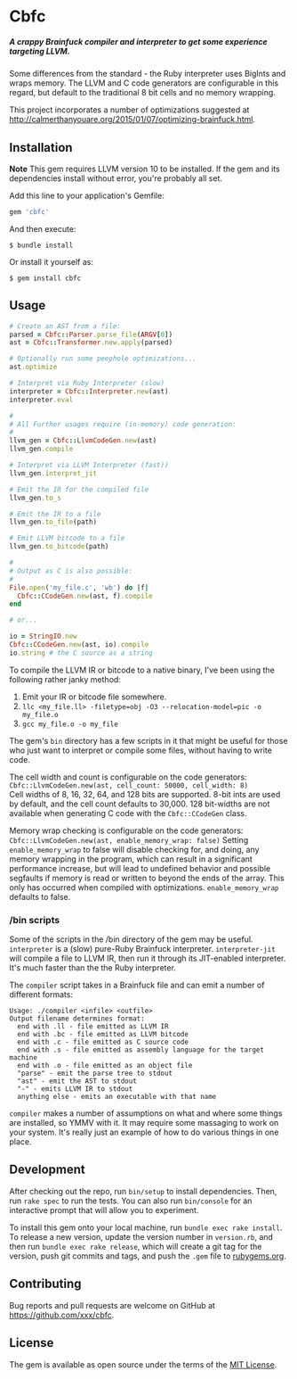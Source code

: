 # Cbfc

##### A crappy Brainfuck compiler and interpreter to get some experience targeting LLVM.

Some differences from the standard - the Ruby interpreter uses BigInts and wraps memory.
The LLVM and C code generators are configurable in this regard, but default to the
traditional 8 bit cells and no memory wrapping.

This project incorporates a number of optimizations suggested at
http://calmerthanyouare.org/2015/01/07/optimizing-brainfuck.html. 

## Installation

**Note** This gem requires LLVM version 10 to be installed. If the gem and its dependencies
install without error, you're probably all set.

Add this line to your application's Gemfile:

```ruby
gem 'cbfc'
```

And then execute:

    $ bundle install

Or install it yourself as:

    $ gem install cbfc

## Usage

```ruby
# Create an AST from a file:
parsed = Cbfc::Parser.parse_file(ARGV[0])
ast = Cbfc::Transformer.new.apply(parsed)

# Optionally run some peephole optimizations...
ast.optimize

# Interpret via Ruby Interpreter (slow)
interpreter = Cbfc::Interpreter.new(ast)
interpreter.eval

#
# All Further usages require (in-memory) code generation:
#
llvm_gen = Cbfc::LlvmCodeGen.new(ast)
llvm_gen.compile

# Interpret via LLVM Interpreter (fast))
llvm_gen.interpret_jit

# Emit the IR for the compiled file
llvm_gen.to_s

# Emit the IR to a file
llvm_gen.to_file(path)

# Emit LLVM bitcode to a file
llvm_gen.to_bitcode(path)

#
# Output as C is also possible:
#
File.open('my_file.c', 'wb') do |f|
  Cbfc::CCodeGen.new(ast, f).compile
end

# or...

io = StringIO.new
Cbfc::CCodeGen.new(ast, io).compile
io.string # the C source as a string
```

To compile the LLVM IR or bitcode to a native binary, I've been using the following rather janky method:

1. Emit your IR or bitcode file somewhere.
1. `llc <my_file.ll> -filetype=obj -O3 --relocation-model=pic -o my_file.o`
1. `gcc my_file.o -o my_file`

The gem's `bin` directory has a few scripts in it that might be useful for those who
just want to interpret or compile some files, without having to write code.

The cell width and count is configurable on the code generators:  
`Cbfc::LlvmCodeGen.new(ast, cell_count: 50000, cell_width: 8)`  
Cell widths of 8, 16, 32, 64, and 128 bits are supported. 8-bit ints are used by default,
and the cell count defaults to 30,000. 128 bit-widths are not available when generating
C code with the `Cbfc::CCodeGen` class. 

Memory wrap checking is configurable on the code generators:
`Cbfc::LlvmCodeGen.new(ast, enable_memory_wrap: false)`
Setting `enable_memory_wrap` to false will disable checking for, and doing, any memory
wrapping in the program, which can result in a significant performance increase, but
will lead to undefined behavior and possible segfaults if memory is read or written
to beyond the ends of the array. This only has occurred when compiled with optimizations.
`enable_memory_wrap` defaults to false.   

### /bin scripts

Some of the scripts in the /bin directory of the gem may be useful. `interpreter` is
a (slow) pure-Ruby Brainfuck interpreter. `interpreter-jit` will compile a file to
LLVM IR, then run it through its JIT-enabled interpreter. It's much faster than the
the Ruby interpreter.

The `compiler` script takes in a Brainfuck file and can emit a number of different formats:
```
Usage: ./compiler <infile> <outfile>
Output filename determines format:
  end with .ll - file emitted as LLVM IR
  end with .bc - file emitted as LLVM bitcode
  end with .c - file emitted as C source code
  end with .s - file emitted as assembly language for the target machine
  end with .o - file emitted as an object file
  "parse" - emit the parse tree to stdout
  "ast" - emit the AST to stdout
  "-" - emits LLVM IR to stdout
  anything else - emits an executable with that name
```
`compiler` makes a number of assumptions on what and where some things are installed,
so YMMV with it. It may require some massaging to work on your system. It's really just
an example of how to do various things in one place.

## Development

After checking out the repo, run `bin/setup` to install dependencies.
Then, run `rake spec` to run the tests. You can also run `bin/console`
for an interactive prompt that will allow you to experiment.

To install this gem onto your local machine, run `bundle exec rake install`.
To release a new version, update the version number in `version.rb`, and
then run `bundle exec rake release`, which will create a git tag for the version,
push git commits and tags, and push the `.gem` file to [rubygems.org](https://rubygems.org).

## Contributing

Bug reports and pull requests are welcome on GitHub at https://github.com/xxx/cbfc.


## License

The gem is available as open source under the terms of the [MIT License](https://opensource.org/licenses/MIT).

